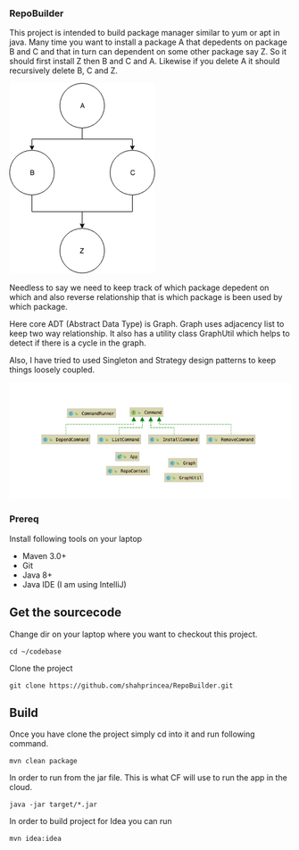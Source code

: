 ### RepoBuilder

This project is intended to build package manager similar to yum or apt in java. Many time you want to install a package A that depedents on package B and C and that in turn can dependent on some other package say Z. So it should first install Z then B and C and A. Likewise if you delete A it should recursively delete B, C and Z. 

![alt text](https://github.com/shahprincea/RepoBuilder/blob/master/images/PackageDependency.png)

Needless to say we need to keep track of which package depedent on which and also reverse relationship that is which package is been used by which package. 

Here core ADT (Abstract Data Type) is Graph. Graph uses adjacency list to keep two way relationship. It also has a utility class GraphUtil which helps to detect if there is a cycle in the graph. 

Also, I have tried to used Singleton and Strategy design patterns to keep things loosely coupled. 

![alt text](https://github.com/shahprincea/RepoBuilder/blob/master/images/FileStructures.png)

### Prereq
Install following tools on your laptop

- Maven 3.0+
- Git
- Java 8+
- Java IDE (I am using IntelliJ)

## Get the sourcecode

Change dir on your laptop where you want to checkout this project. 

```
cd ~/codebase
```
Clone the project
``` 
git clone https://github.com/shahprincea/RepoBuilder.git
```

## Build 

Once you have clone the project simply cd into it and run following command.

```
mvn clean package
```

In order to run from the jar file. This is what CF will use to run the app in the cloud. 
```
java -jar target/*.jar
```

In order to build project for Idea you can run 
```
mvn idea:idea
```